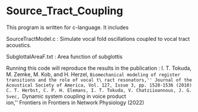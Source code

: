 # Source_Tract_Coupling
This program is written for c-language. It includes

SourceTractModel.c : Simulate vocal fold oscillations coupled to vocal tract acoustics.

SubglottalAreaF.txt : Area function of subglottis

Running this code will reproduce the results in the publication :
I. T. Tokuda, M. Zemke, M. Kob, and H. Herzel, ``Biomechanical modeling of register transitions and the role of vocal t\
ract resonators,'' Journal of the Acoustical Society of America, Vol. 127, Issue 3, pp. 1528-1536 (2010)
C. T. Herbst, C. P. H. Elemans, I. T. Tokuda, V. Chatziioannous, J. G. Svec, ``Dynamic system coupling in voice product\
ion,'' Frontiers in Frontiers in Network Physiology (2022)
